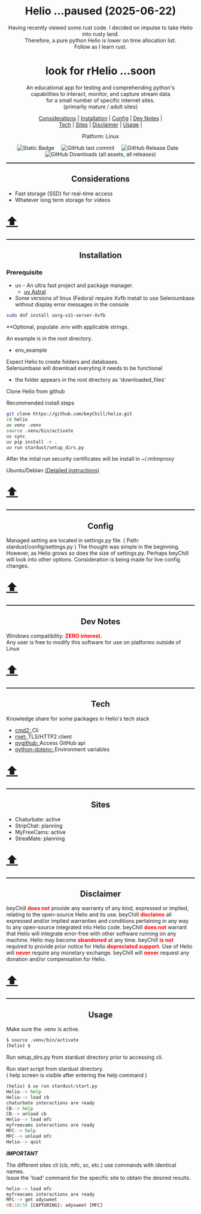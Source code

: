 <meta property="og:site_name" content="Helio"/>
<meta property="og:title" content="Helio: Python Web interactions" />
<meta property="og:description" content="Fast, easy, and reliable CLI/UI" />
<meta property="og:keywords" content="Python, stream, ffmpeg, download, record, video, chaturbate, adult, cmd2, stripchat, curl_cffi, screenshots, jpgs, images"/>
<link rel="stylesheet" href="github-markdown.css">

<p id="top" align="center">
    <b><h1 align="center">Helio ...paused (2025-06-22)</h1></b>
</p>

<p align="center">Having recently viewed some rust code. I decided on impulse to take Helio into rusty land.</br> Therefore, a pure python Helio is lower on time allocation list.</br>Follow as I learn rust.
<p align="center"><h1 align="center">look for rHelio ...soon</h1></p>



<p align="center">An educational app for testing and comprehending python's
    <br/> capabilities to interact, monitor, and capture stream data
    <br/> for a small number of specific internet sites.
    <br/> (primarliy mature / adult sites)
</p>

<p align='center' >
    <a href="#considerations">Considerations</a> |
    <a href="#installation">Installation</a> |
    <a href="#config">Config</a> |
    <a href="#dev_notes">Dev Notes</a> |
    <br/>
    <a href="#tech">Tech</a> |
    <a href="#sites">Sites</a> |
    <a href="#disclaimer">Disclaimer</a> |
    <a href="#usage">Usage</a> |
</p>

<p align="center">Platform: Linux</p>

<div align="center">
    <img style="margin-right:15px;" alt="Static Badge" src="https://img.shields.io/badge/MIT-orange?style=for-the-badge&label=license&labelColor=blue">
    <img style="margin-right:15px;" alt="GitHub last commit" src="https://img.shields.io/github/last-commit/beyChill/helio?style=for-the-badge&labelColor=blue">
    <img style="margin-right:15px;" alt="GitHub Release Date" src="https://img.shields.io/github/release-date/beyChill/helio?style=for-the-badge&labelColor=blue">
    <img alt="GitHub Downloads (all assets, all releases)" src="https://img.shields.io/github/downloads/beyChill/helio/total?style=for-the-badge&labelColor=blue">
</div>

<hr style="height:2px;border-width:0;color:gray;">

<div id="toc" align="center">
    <ul style="list-style: none;">
    <summary>
        <h2 id="considerations">Considerations</h2>
    </summary>
    </ul>
</div>

- Fast storage (SSD) for real-time access
- Whatever long term storage for videos
<!-- - mitmproxy (for web browser intercepts) provides the certificates for <b style="color:orange;">https</b> access when active
  - <a title="mitmproxy" href="https://docs.mitmproxy.org/stable/concepts-certificates/">mitmproxy</a> -->

<!-- <ul>
    <li>Fast storage (SSD) for real-time access</li>
    <li>Whatever long term storage for videos</li>
    <li>mitmproxy provides the certificates for <b style="color:orange;">https</b> access</li>
    <span><a title="mitmproxy" href="https://docs.mitmproxy.org/stable/concepts-certificates/">mitmproxy</a></span>
</ul> -->

<p style="font-size:30px"><a href="#top" title="Move to page top">⬆️</a></p>

<hr style="height:2px;border-width:0;color:gray;">

<div id="toc" align="center">
    <ul style="list-style: none;">
    <summary>
        <h2 id="installation">Installation</h2>
    </summary>
    </ul>
</div>

<h3>Prerequisite</h3>

- uv - An ultra fast project and package manager.
  - <a title="uv by Atrfal" href="https://docs.astral.sh/uv/getting-started/installation/">uv Astral</a>
- Some versions of linux (Fedora) require Xvfb install to use Seleniumbase without display error messages in the console

```bash
sudo dnf install xorg-x11-server-Xvfb
```

\*\*Optional, populate .env with applicable strings.

An example is in the root directory.

- env_example

Expect Helio to create folders and databases.  
Seleniumbase will download everyting it needs to be functional

- the folder appears in the root directory as 'downloaded_files'

<p>Clone Helio from github</p>
Recommended install steps

```bash
git clone https://github.com/beyChill/helio.git
cd helio
uv venv .venv
source .venv/bin/activate
uv sync
uv pip install -e .
uv run stardust/setup_dirs.py
```

<p>
    After the inital run security certificates will be install in ~/.mitmproxy
</p>

<span>Ubuntu/Debian</span>
<span> <a title="Install a root CA certificate in the trust store" href="https://documentation.ubuntu.com/server/how-to/security/install-a-root-ca-certificate-in-the-trust-store/index.html">(Detailed instructions)</a></span>

<!-- ```bash
mv mitmproxy-ca-cert.pem /usr/local/share/ca-certificates/mitmproxy.crt
sudo update-ca-certificates
```

<span>Fedora</span>
<span> <a title="Using Shared System Certificates" href="https://docs.fedoraproject.org/en-US/quick-docs/using-shared-system-certificates/#proc_adding-new-certificates">(Detailed instructions)</a></span>

```bash
mv mitmproxy-ca-cert.pem /etc/pki/ca-trust/source/anchors/
sudo update-ca-trust
``` -->

<!-- <span>Arch Linux</span><span> <a title="Transport Layer Security" href="https://wiki.archlinux.org/title/Transport_Layer_Security#Add_a_certificate_to_a_trust_store">(Detailed instructions)</a></span>

```bash
sudo trust anchor mitmproxy-ca-cert.pem
``` -->

<p style="font-size:30px"><a href="#top" title="Move to page top">⬆️</a></p>
<hr style="height:2px;border-width:0;color:gray;">

<div id="toc" align="center">
    <ul style="list-style: none;">
    <summary>
        <h2 id="config">Config</h2>
    </summary>
    </ul>
</div>

<div>
    <p>
        Managed setting are located in settings.py file. ( Path: stardust/config/settings.py )
        The thought was simple in the beginning.  However, as Helio grows so does the size of settings.py.  Perhaps beyChill will look into other options. 
        Consideration is being made for live config changes.
    </p>
</div>

<p style="font-size:30px"><a href="#top" title="Move to page top">⬆️</a></p>
<hr style="height:2px;border-width:0;color:gray;">

<div id="toc" align="center">
    <ul style="list-style: none;">
    <summary>
        <h2 id="dev_notes">Dev Notes</h2>
    </summary>
    </ul>
</div>

<p>
    Windows compatibility: <b style="color:red">ZERO interest</b>.<br/> Any user is free to modify this software for use on platforms outside of Linux
</p>

<p style="font-size:30px"><a href="#top" title="Move to page top">⬆️</a></p>
<hr style="height:2px;border-width:0;color:gray;">

<div id="toc" align="center">
    <ul style="list-style: none;">
    <summary>
        <h2 id="Requirements">Tech</h2>
    </summary>
    </ul>
</div>

<div >
<p>
Knowledge share for some packages in Helio's tech stack
<ul>
    <li><a href="https://github.com/python-cmd2/cmd2">cmd2: </a>Cli</li>
    <li><a href="https://github.com/0x676e67/rnet">rnet: </a>TLS/HTTP2 client</li>
    <li><a href="https://github.com/PyGithub/PyGithub">pygithub: </a>Access GitHub api</li>
    <li><a href="https://github.com/theskumar/python-dotenv">python-dotenv: </a>Environment variables</li>
    <!-- <li><a href="https://mitmproxy.org">mitmproxy: </a>Intercept http request</li>
    <li><a href="https://github.com/seleniumbase">seleniumbase: </a>Chrome development tools</li> -->
</ul>
</p>
</div>
<p style="font-size:30px"><a href="#top" title="Move to page top">⬆️</a></p>
<hr style="height:2px;border-width:0;color:gray;">

<div id="toc" align="center">
    <ul style="list-style: none;">
    <summary>
        <h2 id="sites">Sites</h2>
    </summary>
    </ul>
</div>

<div>
    <ul>
        <li>Chaturbate: active</li>
        <li>StripChat: planning</li>
        <li>MyFreeCams: active</li>
        <li>StreaMate: planning</li>
    </ul>
</div>

<p style="font-size:30px">
    <a href="#top" title="Move to page top">⬆️</a>
</p>

<hr style="height:2px;border-width:0;color:gray;">

<div id="toc" align="center">
    <ul style="list-style: none;">
    <summary>
        <h2 id="disclaimer">Disclaimer</h2>
    </summary>
    </ul>
</div>

<div >
<p>beyChill <b style="color:red">does not</b> provide any warranty of any kind, expressed or implied, relating to the open-source Helio and its use.  beyChill <b style="color:red">disclaims</b> all expressed and/or implied warranties and conditions pertaining in any way to any open-source integrated into Helio code. beyChill <b style="color:red">does not</b> warrant that Helio will integrate error-free with other software running on any machine. Helio may become <b style="color:red">abandoned</b> at any time. beyChill <b style="color:red">is not</b> required to provide prior notice for Helio <b style="color:red">depreciated support</b>. Use of Helio will <b style="color:red">never</b> require any monetary exchange. beyChill will <b style="color:red">never</b> request any donation and/or compensation for Helio.</p></div>
<p style="font-size:30px"><a href="#top" title="Move to page top">⬆️</a></p>
<hr style="height:2px;border-width:0;color:gray;">

<div id="toc" align="center">
    <ul style="list-style: none;">
    <summary>
        <h2 id="usage">Usage</h2>
    </summary>
    </ul>
</div>

<p>Make sure the .venv is active.</p>

```bash
$ source .venv/bin/activate
(helio) $
```

<p>Run setup_dirs.py from stardust directory prior to accessing cli.</p>

Run start script from stardust directory.<br/>
( help screen is visible after entering the help command )

```python
(helio) $ uv run stardust/start.py
Helio--> help
Helio--> load cb
chaturbate interactions are ready
CB--> help
CB--> unload cb
Helio--> load mfc
myfreecams interactions are ready
MFC--> help
MFC--> unload mfc
Helio--> quit
```

**_IMPORTANT_**

<p>The different sites cli (cb, mfc, sc, etc.) use commands with identical names.</br>
Issue the 'load' command for the specific site to obtain the desired results.</p>

```python
helio--> load mfc
myfreecams interactions are ready
MFC--> get adysweet
05:18:56 [CAPTURING]: adysweet [MFC]

```

<!-- **_IMPORTANT_**

<p>Capitalization is very important with MyFreeCams streamer's names. The MFC app has lowercased streamer names.</br>
Please ensure correct capitalization otherwise database will contain duplicate streamers</p>
<p style="font-size:30px"><a href="#top" title="Move to page top">⬆️</a></p> -->
